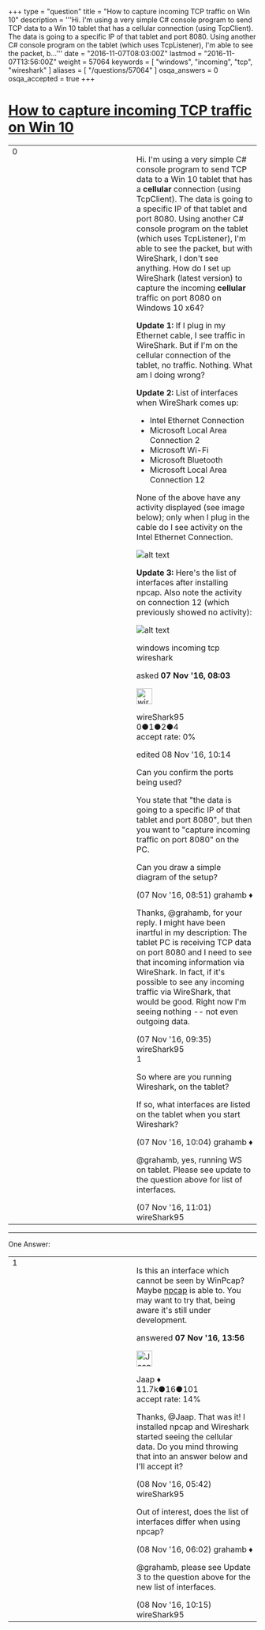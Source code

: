 +++
type = "question"
title = "How to capture incoming TCP traffic on Win 10"
description = '''Hi. I&#x27;m using a very simple C# console program to send TCP data to a Win 10 tablet that has a cellular connection (using TcpClient). The data is going to a specific IP of that tablet and port 8080. Using another C# console program on the tablet (which uses TcpListener), I&#x27;m able to see the packet, b...'''
date = "2016-11-07T08:03:00Z"
lastmod = "2016-11-07T13:56:00Z"
weight = 57064
keywords = [ "windows", "incoming", "tcp", "wireshark" ]
aliases = [ "/questions/57064" ]
osqa_answers = 0
osqa_accepted = true
+++

<div class="headNormal">

# [How to capture incoming TCP traffic on Win 10](/questions/57064/how-to-capture-incoming-tcp-traffic-on-win-10)

</div>

<div id="main-body">

<div id="askform">

<table id="question-table" style="width:100%;"><colgroup><col style="width: 50%" /><col style="width: 50%" /></colgroup><tbody><tr class="odd"><td style="width: 30px; vertical-align: top"><div class="vote-buttons"><div id="post-57064-score" class="post-score" title="current number of votes">0</div><div id="favorite-count" class="favorite-count"></div></div></td><td><div id="item-right"><div class="question-body"><p>Hi. I'm using a very simple C# console program to send TCP data to a Win 10 tablet that has a <strong>cellular</strong> connection (using TcpClient). The data is going to a specific IP of that tablet and port 8080. Using another C# console program on the tablet (which uses TcpListener), I'm able to see the packet, but with WireShark, I don't see anything. How do I set up WireShark (latest version) to capture the incoming <strong>cellular</strong> traffic on port 8080 on Windows 10 x64?</p><p><strong>Update 1:</strong> If I plug in my Ethernet cable, I see traffic in WireShark. But if I'm on the cellular connection of the tablet, no traffic. Nothing. What am I doing wrong?</p><p><strong>Update 2:</strong> List of interfaces when WireShark comes up:</p><ul><li>Intel Ethernet Connection</li><li>Microsoft Local Area Connection 2</li><li>Microsoft Wi-Fi</li><li>Microsoft Bluetooth</li><li>Microsoft Local Area Connection 12</li></ul><p>None of the above have any activity displayed (see image below); only when I plug in the cable do I see activity on the Intel Ethernet Connection.</p><p><img src="https://osqa-ask.wireshark.org/upfiles/unnamed.png" alt="alt text" /></p><p><strong>Update 3:</strong> Here's the list of interfaces after installing npcap. Also note the activity on connection 12 (which previously showed no activity):</p><p><img src="https://osqa-ask.wireshark.org/upfiles/unnamed_(1).png" alt="alt text" /></p></div><div id="question-tags" class="tags-container tags">windows incoming tcp wireshark</div><div id="question-controls" class="post-controls"></div><div class="post-update-info-container"><div class="post-update-info post-update-info-user"><p>asked <strong>07 Nov '16, 08:03</strong></p><img src="https://secure.gravatar.com/avatar/346a725f57d0caffe1ba2655135d2b88?s=32&amp;d=identicon&amp;r=g" class="gravatar" width="32" height="32" alt="wireShark95&#39;s gravatar image" /><p>wireShark95<br />
<span class="score" title="0 reputation points">0</span><span title="1 badges"><span class="badge1">●</span><span class="badgecount">1</span></span><span title="2 badges"><span class="silver">●</span><span class="badgecount">2</span></span><span title="4 badges"><span class="bronze">●</span><span class="badgecount">4</span></span><br />
<span class="accept_rate" title="Rate of the user&#39;s accepted answers">accept rate:</span> <span title="wireShark95 has no accepted answers">0%</span></p></img></div><div class="post-update-info post-update-info-edited"><p>edited 08 Nov '16, 10:14</p></div></div><div id="comments-container-57064" class="comments-container"><span id="57068"></span><div id="comment-57068" class="comment"><div id="post-57068-score" class="comment-score"></div><div class="comment-text"><p>Can you confirm the ports being used?</p><p>You state that "the data is going to a specific IP of that tablet and port 8080", but then you want to "capture incoming traffic on port 8080" on the PC.</p><p>Can you draw a simple diagram of the setup?</p></div><div id="comment-57068-info" class="comment-info"><span class="comment-age">(07 Nov '16, 08:51)</span> grahamb ♦</div></div><span id="57070"></span><div id="comment-57070" class="comment"><div id="post-57070-score" class="comment-score"></div><div class="comment-text"><p>Thanks, @grahamb, for your reply. I might have been inartful in my description: The tablet PC is receiving TCP data on port 8080 and I need to see that incoming information via WireShark. In fact, if it's possible to see any incoming traffic via WireShark, that would be good. Right now I'm seeing nothing -- not even outgoing data.</p></div><div id="comment-57070-info" class="comment-info"><span class="comment-age">(07 Nov '16, 09:35)</span> wireShark95</div></div><span id="57077"></span><div id="comment-57077" class="comment"><div id="post-57077-score" class="comment-score">1</div><div class="comment-text"><p>So where are you running Wireshark, on the tablet?</p><p>If so, what interfaces are listed on the tablet when you start Wireshark?</p></div><div id="comment-57077-info" class="comment-info"><span class="comment-age">(07 Nov '16, 10:04)</span> grahamb ♦</div></div><span id="57085"></span><div id="comment-57085" class="comment"><div id="post-57085-score" class="comment-score"></div><div class="comment-text"><p>@grahamb, yes, running WS on tablet. Please see update to the question above for list of interfaces.</p></div><div id="comment-57085-info" class="comment-info"><span class="comment-age">(07 Nov '16, 11:01)</span> wireShark95</div></div></div><div id="comment-tools-57064" class="comment-tools"></div><div class="clear"></div><div id="comment-57064-form-container" class="comment-form-container"></div><div class="clear"></div></div></td></tr></tbody></table>

------------------------------------------------------------------------

<div class="tabBar">

<span id="sort-top"></span>

<div class="headQuestions">

One Answer:

</div>

</div>

<span id="57100"></span>

<div id="answer-container-57100" class="answer accepted-answer">

<table style="width:100%;"><colgroup><col style="width: 50%" /><col style="width: 50%" /></colgroup><tbody><tr class="odd"><td style="width: 30px; vertical-align: top"><div class="vote-buttons"><div id="post-57100-score" class="post-score" title="current number of votes">1</div></div></td><td><div class="item-right"><div class="answer-body"><p>Is this an interface which cannot be seen by WinPcap? Maybe <a href="https://nmap.org/npcap/">npcap</a> is able to. You may want to try that, being aware it's still under development.</p></div><div class="answer-controls post-controls"></div><div class="post-update-info-container"><div class="post-update-info post-update-info-user"><p>answered <strong>07 Nov '16, 13:56</strong></p><img src="https://secure.gravatar.com/avatar/2337f0406681e5c72ea0e6f1f0d6c0b0?s=32&amp;d=identicon&amp;r=g" class="gravatar" width="32" height="32" alt="Jaap&#39;s gravatar image" /><p>Jaap ♦<br />
<span class="score" title="11680 reputation points"><span>11.7k</span></span><span title="16 badges"><span class="silver">●</span><span class="badgecount">16</span></span><span title="101 badges"><span class="bronze">●</span><span class="badgecount">101</span></span><br />
<span class="accept_rate" title="Rate of the user&#39;s accepted answers">accept rate:</span> <span title="Jaap has 155 accepted answers">14%</span></p></img></div></div><div id="comments-container-57100" class="comments-container"><span id="57151"></span><div id="comment-57151" class="comment"><div id="post-57151-score" class="comment-score"></div><div class="comment-text"><p>Thanks, @Jaap. That was it! I installed npcap and Wireshark started seeing the cellular data. Do you mind throwing that into an answer below and I'll accept it?</p></div><div id="comment-57151-info" class="comment-info"><span class="comment-age">(08 Nov '16, 05:42)</span> wireShark95</div></div><span id="57153"></span><div id="comment-57153" class="comment"><div id="post-57153-score" class="comment-score"></div><div class="comment-text"><p>Out of interest, does the list of interfaces differ when using npcap?</p></div><div id="comment-57153-info" class="comment-info"><span class="comment-age">(08 Nov '16, 06:02)</span> grahamb ♦</div></div><span id="57181"></span><div id="comment-57181" class="comment"><div id="post-57181-score" class="comment-score"></div><div class="comment-text"><p>@grahamb, please see Update 3 to the question above for the new list of interfaces.</p></div><div id="comment-57181-info" class="comment-info"><span class="comment-age">(08 Nov '16, 10:15)</span> wireShark95</div></div></div><div id="comment-tools-57100" class="comment-tools"></div><div class="clear"></div><div id="comment-57100-form-container" class="comment-form-container"></div><div class="clear"></div></div></td></tr></tbody></table>

</div>

<div class="paginator-container-left">

</div>

</div>

</div>

